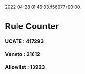 2022-04-28 01:46:03.956077+00:00
# Rule Counter 
 ### UCATE : 417293

 ### Veneto : 21612

 ### Allowlist : 13923